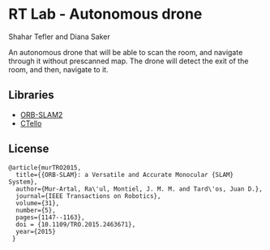 # RT Lab - Autonomous drone
Shahar Tefler and Diana Saker

An autonomous drone that will be able to scan the room, and navigate through it without prescanned map.
The drone will detect the exit of the room, and then, navigate to it.

## Libraries 
- [ORB-SLAM2](https://github.com/raulmur/ORB_SLAM2)
- [CTello](https://github.com/carlospzlz/ctello)

## License
    @article{murTRO2015,
      title={{ORB-SLAM}: a Versatile and Accurate Monocular {SLAM} System},
      author={Mur-Artal, Ra\'ul, Montiel, J. M. M. and Tard\'os, Juan D.},
      journal={IEEE Transactions on Robotics},
      volume={31},
      number={5},
      pages={1147--1163},
      doi = {10.1109/TRO.2015.2463671},
      year={2015}
     }

